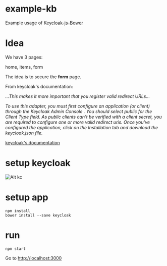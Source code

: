 # example-kb

Example usage of [Keycloak-js-Bower](https://github.com/keycloak/keycloak-js-bower)


# Idea

We have 3 pages:

home, items, form

The idea is to secure the **form** page.

From keycloak's documentation:

*...This makes it more important that you register valid redirect URLs...*

*To use this adapter, you must first configure an application (or client) through the Keycloak Admin
Console . You should select public for the Client Type field. As public clients can't be verified
with a client secret, you are required to configure one or more valid redirect uris. Once you've
configured the application, click on the Installation tab and download the keycloak.json file.*

[keycloak's documentation ](http://keycloak.github.io/docs/userguide/keycloak-server/html/ch08.html#javascript-adapter)

# setup keycloak

![Alt kc](https://github.com/helio-frota/ppsmc/raw/master/keycloakserver.png)

# setup app

 ```
npm install
bower install --save keycloak
```

# run

```
npm start
 ```

Go to [http://localhost:3000](http://localhost:3000)
